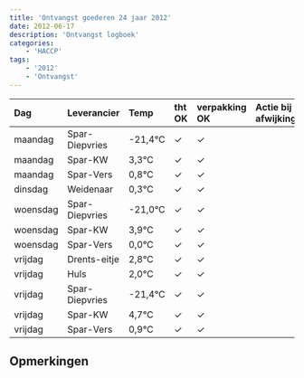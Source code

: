 ```yaml
---
title: 'Ontvangst goederen 24 jaar 2012'
date: 2012-06-17
description: 'Ontvangst logboek'
categories:
    - 'HACCP'
tags:
    - '2012'
    - 'Ontvangst'
---
```

| Dag | Leverancier | Temp | tht OK | verpakking OK | Actie bij afwijking | Controle door |
|:---|:---|:---|:---|:---|:---|:---|
| maandag | Spar-Diepvries | -21,4°C | &check; | &check; | | DPater |
| maandag | Spar-KW | 3,3°C | &check; | &check; | | DPater |
| maandag | Spar-Vers | 0,8°C | &check; | &check; | | DPater |
| dinsdag | Weidenaar | 0,3°C | &check; | &check; | | DPater |
| woensdag | Spar-Diepvries | -21,0°C | &check; | &check; | | WPater |
| woensdag | Spar-KW | 3,9°C | &check; | &check; | | WPater |
| woensdag | Spar-Vers | 0,0°C | &check; | &check; | | WPater |
| vrijdag | Drents-eitje | 2,8°C | &check; | &check; | | WPater |
| vrijdag | Huls | 2,0°C | &check; | &check; | | WPater |
| vrijdag | Spar-Diepvries | -21,4°C | &check; | &check; | | WPater |
| vrijdag | Spar-KW | 4,7°C | &check; | &check; | | WPater |
| vrijdag | Spar-Vers | 0,9°C | &check; | &check; | | WPater |

## Opmerkingen


